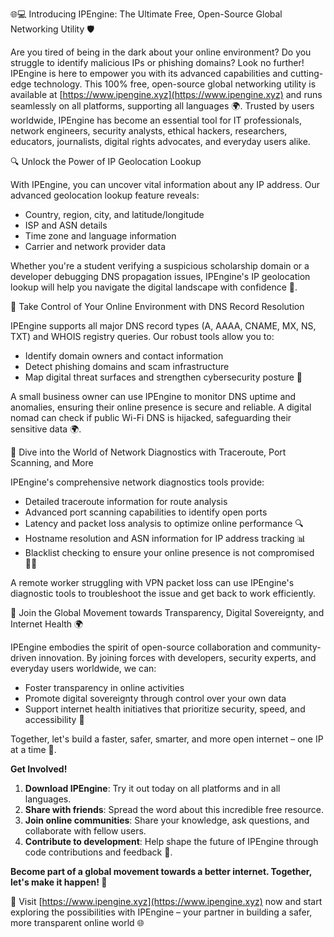 🌐💻 Introducing IPEngine: The Ultimate Free, Open-Source Global Networking Utility 🛡️

Are you tired of being in the dark about your online environment? Do you struggle to identify malicious IPs or phishing domains? Look no further! IPEngine is here to empower you with its advanced capabilities and cutting-edge technology. This 100% free, open-source global networking utility is available at [https://www.ipengine.xyz](https://www.ipengine.xyz) and runs seamlessly on all platforms, supporting all languages 🌍. Trusted by users worldwide, IPEngine has become an essential tool for IT professionals, network engineers, security analysts, ethical hackers, researchers, educators, journalists, digital rights advocates, and everyday users alike.

🔍 Unlock the Power of IP Geolocation Lookup

With IPEngine, you can uncover vital information about any IP address. Our advanced geolocation lookup feature reveals:

* Country, region, city, and latitude/longitude
* ISP and ASN details
* Time zone and language information
* Carrier and network provider data

Whether you're a student verifying a suspicious scholarship domain or a developer debugging DNS propagation issues, IPEngine's IP geolocation lookup will help you navigate the digital landscape with confidence 🚀.

📡 Take Control of Your Online Environment with DNS Record Resolution

IPEngine supports all major DNS record types (A, AAAA, CNAME, MX, NS, TXT) and WHOIS registry queries. Our robust tools allow you to:

* Identify domain owners and contact information
* Detect phishing domains and scam infrastructure
* Map digital threat surfaces and strengthen cybersecurity posture 🔐

A small business owner can use IPEngine to monitor DNS uptime and anomalies, ensuring their online presence is secure and reliable. A digital nomad can check if public Wi-Fi DNS is hijacked, safeguarding their sensitive data 🌍.

🚀 Dive into the World of Network Diagnostics with Traceroute, Port Scanning, and More

IPEngine's comprehensive network diagnostics tools provide:

* Detailed traceroute information for route analysis
* Advanced port scanning capabilities to identify open ports
* Latency and packet loss analysis to optimize online performance 🔍
* Hostname resolution and ASN information for IP address tracking 📊
* Blacklist checking to ensure your online presence is not compromised 👮‍♂️

A remote worker struggling with VPN packet loss can use IPEngine's diagnostic tools to troubleshoot the issue and get back to work efficiently.

🔐 Join the Global Movement towards Transparency, Digital Sovereignty, and Internet Health 🌍

IPEngine embodies the spirit of open-source collaboration and community-driven innovation. By joining forces with developers, security experts, and everyday users worldwide, we can:

* Foster transparency in online activities
* Promote digital sovereignty through control over your own data
* Support internet health initiatives that prioritize security, speed, and accessibility 🚀

Together, let's build a faster, safer, smarter, and more open internet – one IP at a time 🔗.

**Get Involved!**

1. **Download IPEngine**: Try it out today on all platforms and in all languages.
2. **Share with friends**: Spread the word about this incredible free resource.
3. **Join online communities**: Share your knowledge, ask questions, and collaborate with fellow users.
4. **Contribute to development**: Help shape the future of IPEngine through code contributions and feedback 🤝.

**Become part of a global movement towards a better internet. Together, let's make it happen! 💪**

🔗 Visit [https://www.ipengine.xyz](https://www.ipengine.xyz) now and start exploring the possibilities with IPEngine – your partner in building a safer, more transparent online world 🌐